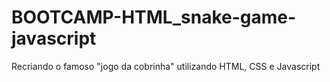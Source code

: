 # BOOTCAMP-HTML_snake-game-javascript
Recriando o famoso "jogo da cobrinha" utilizando HTML, CSS e Javascript
